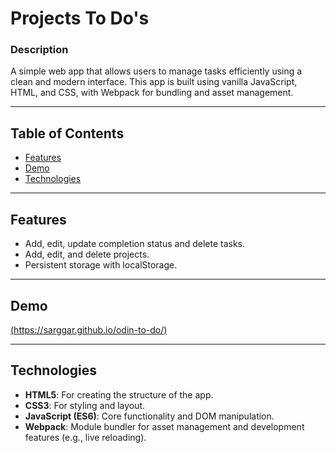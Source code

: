 # Projects To Do's

### Description
A simple web app that allows users to manage tasks efficiently using a clean and modern interface. This app is built using vanilla JavaScript, HTML, and CSS, with Webpack for bundling and asset management.

---

## Table of Contents
- [Features](#features)
- [Demo](#demo)
- [Technologies](#technologies)

---

## Features
- Add, edit, update completion status and delete tasks.
- Add, edit, and delete projects.
- Persistent storage with localStorage.

---

## Demo

[(https://sarggar.github.io/odin-to-do/)](#demo) 

---

## Technologies
- **HTML5**: For creating the structure of the app.
- **CSS3**: For styling and layout.
- **JavaScript (ES6)**: Core functionality and DOM manipulation.
- **Webpack**: Module bundler for asset management and development features (e.g., live reloading).

